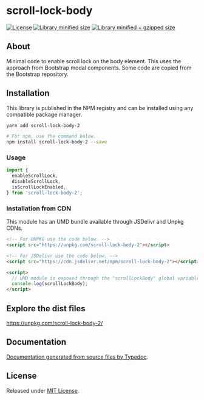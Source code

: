 # scroll-lock-body

[![License](https://badgen.net/github/license/kunukn/scroll-lock-body-2)](./LICENSE)
[![Library minified size](https://badgen.net/bundlephobia/min/scroll-lock-body-2)](https://bundlephobia.com/result?p=scroll-lock-body-2)
[![Library minified + gzipped size](https://badgen.net/bundlephobia/minzip/scroll-lock-body-2)](https://bundlephobia.com/result?p=scroll-lock-body-2)

## About

Minimal code to enable scroll lock on the body element.
This uses the approach from Bootstrap modal components.
Some code are copied from the Bootstrap repository.

<!-- ## Demo

- <a href="https://nol5t.csb.app/" target="_blank" rel="noopener noreferrer">Codesandbox view</a>

- <a href="https://codesandbox.io/s/scroll-lock-body-demo-nol5t" target="_blank" rel="noopener noreferrer">Codesandbox edit</a>

- <a href="https://codepen.io/kunukn/full/yLgZovx" target="_blank" rel="noopener noreferrer">Codepen view</a>

- <a href="https://codepen.io/kunukn/pen/yLgZovx" target="_blank" rel="noopener noreferrer">Codepen edit</a>

- <a href="https://2esfs.csb.app" target="_blank" rel="noopener noreferrer">Vue view</a>

- <a href="https://codesandbox.io/s/vue-scroll-lock-body-demo-2esfs" target="_blank" rel="noopener noreferrer">Vue edit</a> -->

## Installation

This library is published in the NPM registry and can be installed using any compatible package manager.

```sh
yarn add scroll-lock-body-2

# For npm, use the command below.
npm install scroll-lock-body-2 --save
```

### Usage

```js
import {
  enableScrollLock,
  disableScrollLock,
  isScrollLockEnabled,
} from 'scroll-lock-body-2';
```

### Installation from CDN

This module has an UMD bundle available through JSDelivr and Unpkg CDNs.

```html
<!-- For UNPKG use the code below. -->
<script src="https://unpkg.com/scroll-lock-body-2"></script>

<!-- For JSDelivr use the code below. -->
<script src="https://cdn.jsdelivr.net/npm/scroll-lock-body-2"></script>

<script>
  // UMD module is exposed through the "scrollLockBody" global variable.
  console.log(scrollLockBody);
</script>
```

## Explore the dist files

https://unpkg.com/scroll-lock-body-2/

## Documentation

[Documentation generated from source files by Typedoc](./docs/README.md).

## License

Released under [MIT License](./LICENSE).
